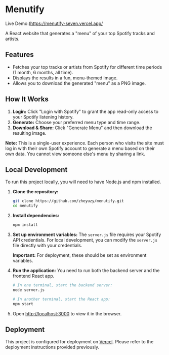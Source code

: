 # Menutify
Live Demo:(https://menutify-seven.vercel.app/

A React website that generates a "menu" of your top Spotify tracks and artists.

## Features

*   Fetches your top tracks or artists from Spotify for different time periods (1 month, 6 months, all time).
*   Displays the results in a fun, menu-themed image.
*   Allows you to download the generated "menu" as a PNG image.

## How It Works

1.  **Login:** Click "Login with Spotify" to grant the app read-only access to your Spotify listening history.
2.  **Generate:** Choose your preferred menu type and time range.
3.  **Download & Share:** Click "Generate Menu" and then download the resulting image.

**Note:** This is a single-user experience. Each person who visits the site must log in with their own Spotify account to generate a menu based on their own data. You cannot view someone else's menu by sharing a link.

## Local Development

To run this project locally, you will need to have Node.js and npm installed.

1.  **Clone the repository:**
    ```bash
    git clone https://github.com/zheyuzy/menutify.git
    cd menutify
    ```

2.  **Install dependencies:**
    ```bash
    npm install
    ```

3.  **Set up environment variables:**
    The `server.js` file requires your Spotify API credentials. For local development, you can modify the `server.js` file directly with your credentials.

    **Important:** For deployment, these should be set as environment variables.

4.  **Run the application:**
    You need to run both the backend server and the frontend React app.
    ```bash
    # In one terminal, start the backend server:
    node server.js

    # In another terminal, start the React app:
    npm start
    ```

5.  Open [http://localhost:3000](http://localhost:3000) to view it in the browser.

## Deployment

This project is configured for deployment on [Vercel](https://vercel.com). Please refer to the deployment instructions provided previously.
